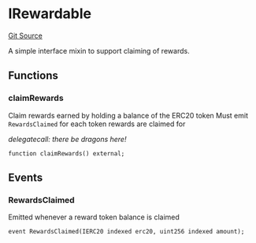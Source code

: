 # IRewardable
[Git Source](https://github.com/larrythecucumber321/protocol/blob/aabf2c9d4120808940fb3be9193cb66ea71ac351/contracts/interfaces/IRewardable.sol)

A simple interface mixin to support claiming of rewards.


## Functions
### claimRewards

Claim rewards earned by holding a balance of the ERC20 token
Must emit `RewardsClaimed` for each token rewards are claimed for

*delegatecall: there be dragons here!*


```solidity
function claimRewards() external;
```

## Events
### RewardsClaimed
Emitted whenever a reward token balance is claimed


```solidity
event RewardsClaimed(IERC20 indexed erc20, uint256 indexed amount);
```

